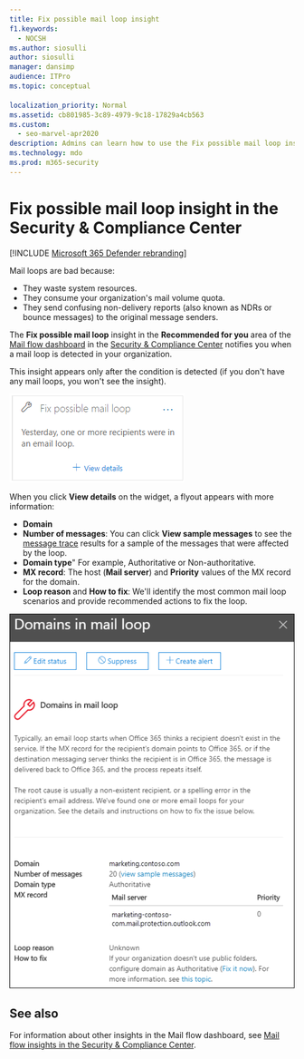 ```yaml
---
title: Fix possible mail loop insight
f1.keywords: 
  - NOCSH
ms.author: siosulli
author: siosulli
manager: dansimp
audience: ITPro
ms.topic: conceptual

localization_priority: Normal
ms.assetid: cb801985-3c89-4979-9c18-17829a4cb563
ms.custom: 
  - seo-marvel-apr2020
description: Admins can learn how to use the Fix possible mail loop insight in the Mail flow dashboard in the Security & Compliance Center to identify and fix mail loops in their organization.
ms.technology: mdo
ms.prod: m365-security
---
```


# Fix possible mail loop insight in the Security & Compliance Center

[!INCLUDE [Microsoft 365 Defender rebranding](../includes/microsoft-defender-for-office.md)]


Mail loops are bad because:

- They waste system resources.
- They consume your organization's mail volume quota.
- They send confusing non-delivery reports (also known as NDRs or bounce messages) to the original message senders.

The **Fix possible mail loop** insight in the **Recommended for you** area of the [Mail flow dashboard](mail-flow-insights-v2.md) in the [Security & Compliance Center](https://protection.office.com) notifies you when a mail loop is detected in your organization.

This insight appears only after the condition is detected (if you don't have any mail loops, you won't see the insight).

![Fix slow mail flow rules insight in the Recommended for you area of the Mail flow dashboard](../../media/mfi-fix-possible-mail-loop.png)

When you click **View details** on the widget, a flyout appears with more information:

- **Domain**
- **Number of messages**: You can click **View sample messages** to see the [message trace](message-trace-scc.md) results for a sample of the messages that were affected by the loop.
- **Domain type**" For example, Authoritative or Non-authoritative.
- **MX record**: The host (**Mail server**) and **Priority** values of the MX record for the domain.
- **Loop reason** and **How to fix**: We'll identify the most common mail loop scenarios and provide recommended actions to fix the loop.

![Details flyout that appears after clicking View details on the Fix possible mail loop insight](../../media/mfi-fix-possible-mail-loop-details.png)

## See also

For information about other insights in the Mail flow dashboard, see [Mail flow insights in the Security & Compliance Center](mail-flow-insights-v2.md).
